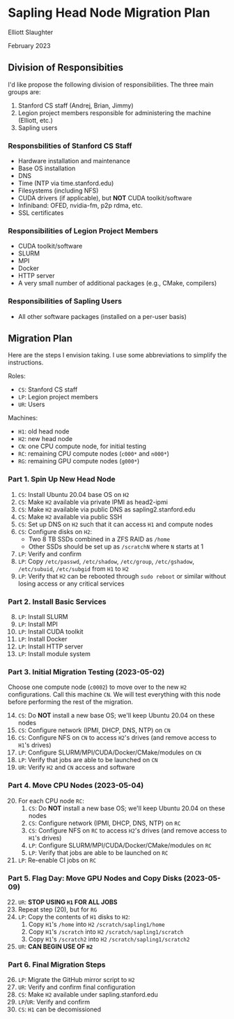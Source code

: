 # Sapling Head Node Migration Plan

Elliott Slaughter

February 2023

## Division of Responsibities

I'd like propose the following division of responsibilities. The three
main groups are:

 1. Stanford CS staff (Andrej, Brian, Jimmy)
 2. Legion project members responsible for administering the machine (Elliott, etc.)
 3. Sapling users

### Responsbilities of Stanford CS Staff

  * Hardware installation and maintenance
  * Base OS installation
  * DNS
  * Time (NTP via time.stanford.edu)
  * Filesystems (including NFS)
  * CUDA drivers (if applicable), but **NOT** CUDA toolkit/software
  * Infiniband: OFED, nvidia-fm, p2p rdma, etc.
  * SSL certificates

### Responsibilities of Legion Project Members

  * CUDA toolkit/software
  * SLURM
  * MPI
  * Docker
  * HTTP server
  * A very small number of additional packages (e.g., CMake, compilers)

### Responsibilities of Sapling Users

  * All other software packages (installed on a per-user basis)

## Migration Plan

Here are the steps I envision taking. I use some abbreviations to
simplify the instructions.

Roles:

  * `CS`: Stanford CS staff
  * `LP`: Legion project members
  * `UR`: Users

Machines:

  * `H1`: old head node
  * `H2`: new head node
  * `CN`: one CPU compute node, for initial testing
  * `RC`: remaining CPU compute nodes (`c000*` and `n000*`)
  * `RG`: remaining GPU compute nodes (`g000*`)

### Part 1. Spin Up New Head Node

 1. `CS`: Install Ubuntu 20.04 base OS on `H2`
 2. `CS`: Make `H2` available via private IPMI as head2-ipmi
 3. `CS`: Make `H2` available via public DNS as sapling2.stanford.edu
 4. `CS`: Make `H2` available via public SSH
 5. `CS`: Set up DNS on `H2` such that it can access `H1` and compute nodes
 6. `CS`: Configure disks on `H2`:
      * Two 8 TB SSDs combined in a ZFS RAID as `/home`
      * Other SSDs should be set up as `/scratchN` where `N` starts at 1
 7. `LP`: Verify and confirm
 7. `LP`: Copy `/etc/passwd`, `/etc/shadow`, `/etc/group`, `/etc/gshadow`, `/etc/subuid`, `/etc/subgid` from `H1` to `H2`
 8. `LP`: Verify that `H2` can be rebooted through `sudo reboot` or similar without losing access or any critical services

### Part 2. Install Basic Services

 8. `LP`: Install SLURM
 9. `LP`: Install MPI
10. `LP`: Install CUDA toolkit
11. `LP`: Install Docker
12. `LP`: Install HTTP server
13. `LP`: Install module system

### Part 3. Initial Migration Testing (2023-05-02)

Choose one compute node (`c0002`) to move over to the new
`H2` configurations. Call this machine `CN`. We will test everything with
this node before performing the rest of the migration.

14. `CS`: Do **NOT** install a new base OS; we'll keep Ubuntu 20.04 on these nodes
15. `CS`: Configure network (IPMI, DHCP, DNS, NTP) on `CN`
16. `CS`: Configure NFS on `CN` to access `H2`'s drives (and remove access to `H1`'s drives)
17. `LP`: Configure SLURM/MPI/CUDA/Docker/CMake/modules on `CN`
18. `LP`: Verify that jobs are able to be launched on `CN`
19. `UR`: Verify `H2` and `CN` access and software

### Part 4. Move CPU Nodes (2023-05-04)

20. For each CPU node `RC`:
     1. `CS`: Do **NOT** install a new base OS; we'll keep Ubuntu 20.04 on these nodes
     2. `CS`: Configure network (IPMI, DHCP, DNS, NTP) on `RC`
     3. `CS`: Configure NFS on `RC` to access `H2`'s drives (and remove access to `H1`'s drives)
     4. `LP`: Configure SLURM/MPI/CUDA/Docker/CMake/modules on `RC`
     5. `LP`: Verify that jobs are able to be launched on `RC`
21. `LP`: Re-enable CI jobs on `RC`

### Part 5. Flag Day: Move GPU Nodes and Copy Disks (2023-05-09)

22. `UR`: **STOP USING `H1` FOR ALL JOBS**
23. Repeat step (20), but for `RG`
24. `LP`: Copy the contents of `H1` disks to `H2`:
     1. Copy `H1`'s `/home` into `H2` `/scratch/sapling1/home`
     1. Copy `H1`'s `/scratch` into `H2` `/scratch/sapling1/scratch`
     1. Copy `H1`'s `/scratch2` into `H2` `/scratch/sapling1/scratch2`
25. `UR`: **CAN BEGIN USE OF `H2`**

### Part 6. Final Migration Steps

26. `LP`: Migrate the GitHub mirror script to `H2`
27. `UR`: Verify and confirm final configuration
28. `CS`: Make `H2` available under sapling.stanford.edu
29. `LP`/`UR`: Verify and confirm
30. `CS`: `H1` can be decomissioned
